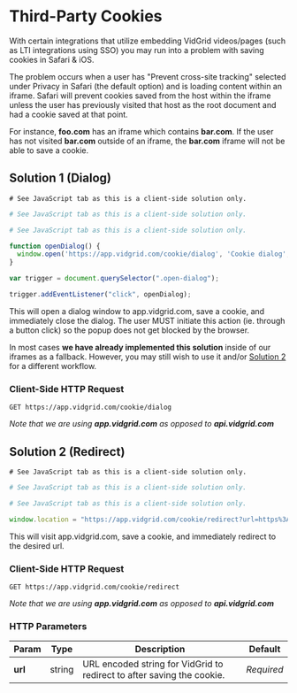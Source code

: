# Third-Party Cookies

With certain integrations that utilize embedding VidGrid videos/pages (such as LTI integrations using SSO) you may run into a problem with saving cookies in Safari & iOS.

The problem occurs when a user has "Prevent cross-site tracking" selected under Privacy in Safari (the default option) and is loading content within an iframe. Safari will prevent cookies saved from the host within the iframe unless the user has previously visited that host as the root document and had a cookie saved at that point.

For instance, **foo.com** has an iframe which contains **bar.com**. If the user has not visited **bar.com** outside of an iframe, the **bar.com** iframe will not be able to save a cookie.

## Solution 1 (Dialog)

```shell
# See JavaScript tab as this is a client-side solution only.
```

```ruby
# See JavaScript tab as this is a client-side solution only.
```

```python
# See JavaScript tab as this is a client-side solution only.
```

```javascript
function openDialog() {
  window.open('https://app.vidgrid.com/cookie/dialog', 'Cookie dialog', 'height=200,width=150');
}

var trigger = document.querySelector(".open-dialog");

trigger.addEventListener("click", openDialog);
```

This will open a dialog window to app.vidgrid.com, save a cookie, and immediately close the dialog. The user MUST initiate this action (ie. through a button click) so the popup does not get blocked by the browser.

In most cases **we have already implemented this solution** inside of our iframes as a fallback. However, you may still wish to use it and/or [Solution 2](#solution-2-redirect) for a different workflow.

### Client-Side HTTP Request

`GET https://app.vidgrid.com/cookie/dialog`

*Note that we are using <strong>app.vidgrid.com</strong> as opposed to <strong>api.vidgrid.com</strong>*

## Solution 2 (Redirect)

```shell
# See JavaScript tab as this is a client-side solution only.
```

```ruby
# See JavaScript tab as this is a client-side solution only.
```

```python
# See JavaScript tab as this is a client-side solution only.
```

```javascript
window.location = "https://app.vidgrid.com/cookie/redirect?url=https%3A%2F%2Fwww.foo.com";
```

This will visit app.vidgrid.com, save a cookie, and immediately redirect to the desired url.

### Client-Side HTTP Request

`GET https://app.vidgrid.com/cookie/redirect`

*Note that we are using <strong>app.vidgrid.com</strong> as opposed to <strong>api.vidgrid.com</strong>*

### HTTP Parameters

| Param | Type | Description | Default |
| ----- | ---- | ----------- | ------- |
| **url** | string | URL encoded string for VidGrid to redirect to after saving the cookie. | *Required* |